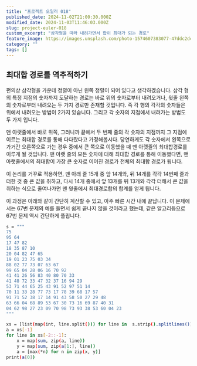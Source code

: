 ```yaml
---
title: "프로젝트 오일러 018"
published_date: 2024-11-02T21:00:30.000Z
modified_date: 2024-11-03T11:46:03.000Z
slug: project-euler-018
custom_excerpt: "삼각형을 따라 내려가면서 합이 최대가 되는 경로"
feature_image: https://images.unsplash.com/photo-1574607383077-47ddc2dc51c4?crop=entropy&cs=tinysrgb&fit=max&fm=jpg&ixid=M3wxMTc3M3wwfDF8c2VhcmNofDJ8fGNhbGN1bGF0b3J8ZW58MHx8fHwxNzMwNTU0OTg4fDA&ixlib=rb-4.0.3&q=80&w=2000
category: ""
tags: []
---
```


## 최대합 경로를 역추적하기

편의상 삼각형을 가운데 정렬이 아닌 왼쪽 정렬이 되어 있다고 생각하겠습니다. 삼각 형의 특정 지점의 숫자까지 도달하는 경로는 바로 위의
숫자로부터 내려오거나, 윗줄 왼쪽 의 숫자로부터 내려오는 두 가지 경로만 존재할 것입니다. 즉 각 행의 각각의 숫자들은 위에서 내려오는
방법이 2가지 있습니다. 그리고 각 숫자의 지점에서 내려가는 방법도 두 가지 입니다.

맨 아랫줄에서 바로 위쪽, 그러니까 끝에서 두 번째 줄의 각 숫자의 지점까지 그 지점에 이르는 최대합 경로를 통해 다다랐다고 가정해봅시다.
당연하게도 각 숫자에서 왼쪽으로 가거간 오른쪽으로 가는 경우 중에서 큰 쪽으로 이동했을 때 맨 아랫줄의 최대합경로를 이루게 될 것입니다. 맨
아랫 줄의 모든 숫자에 대해 최대합 경로를 통해 이동했다면, 맨 아랫줄에서의 최대합이 가장 큰 숫자로 이어진 경로가 전체의 최대합 경로가
됩니다.

이 논리를 거꾸로 적용하면, 맨 아래 줄 15개 중 앞 14개와, 뒤 14개를 각각 14번째 줄과 더한 것 중 큰 값을 취하고, 다시 14개
중에서 앞 13개를 뒤 13개와 각각 더해서 큰 값을 취하는 식으로 줄여나가면 맨 윗줄에서 최대경로합의 합계를 얻게 됩니다.

이 과정은 아래와 같이 간단히 계산할 수 있고, 아주 빠른 시간 내에 끝납니다. 이 문제에서는 67번 문제의 예를 들면서 쉽게 끝나지 않을
것이라고 했는데, 같은 알고리듬으로 67번 문제 역시 간단하게 풀립니다.

```bash
s = """
75
95 64
17 47 82
18 35 87 10
20 04 82 47 65
19 01 23 75 03 34
88 02 77 73 07 63 67
99 65 04 28 06 16 70 92
41 41 26 56 83 40 80 70 33
41 48 72 33 47 32 37 16 94 29
53 71 44 65 25 43 91 52 97 51 14
70 11 33 28 77 73 17 78 39 68 17 57
91 71 52 38 17 14 91 43 58 50 27 29 48
63 66 04 68 89 53 67 30 73 16 69 87 40 31
04 62 98 27 23 09 70 98 73 93 38 53 60 04 23
"""

xs = [list(map(int, line.split())) for line in  s.strip().splitlines()]
a = xs[-1]
for line in xs[-2::-1]:
    x = map(sum, zip(a, line))
    y = map(sum, zip(a[1:], line))
    a = [max(*n) for n in zip(x, y)]
print(a[0])
```